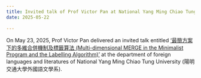```yaml
---
title: Invited talk of Prof Victor Pan at National Yang Ming Chiao Tung University
date: 2025-05-22
  
---
```

On May 23, 2025, Prof Victor Pan delivered an invited talk entitled [‘最簡方案下的多維合併機制及標籤算法 (Multi-dimensional MERGE in the Minimalist Program and the Labelling Algorithm)’](https://fl.nycu.edu.tw/2025/05/13/5-23-最簡方案下的多維合併機制及標籤算法-by-潘俊楠-pan-vict/) at the department of foreign languages and literatures of National Yang Ming Chiao Tung University (陽明交通大學外國語文學系).

<!--more-->
